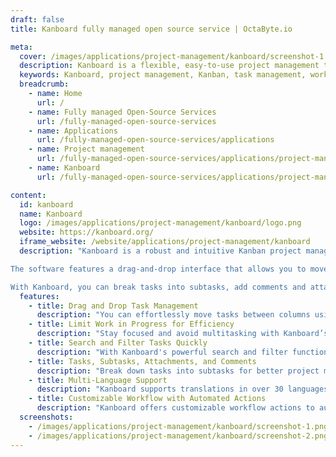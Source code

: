```yaml
---
draft: false
title: Kanboard fully managed open source service | OctaByte.io

meta:
  cover: /images/applications/project-management/kanboard/screenshot-1.jpg
  description: Kanboard is a flexible, easy-to-use project management tool that helps teams stay organized, prioritize tasks, and boost productivity. Manage your tasks with a customizable Kanban board and enjoy simple workflows.
  keywords: Kanboard, project management, Kanban, task management, workflow, productivity, team collaboration, project tracking, work in progress, task filters, project software, task board
  breadcrumb:
    - name: Home
      url: /
    - name: Fully managed Open-Source Services
      url: /fully-managed-open-source-services
    - name: Applications
      url: /fully-managed-open-source-services/applications
    - name: Project management
      url: /fully-managed-open-source-services/applications/project-management
    - name: Kanboard
      url: /fully-managed-open-source-services/applications/project-management/kanboard

content:
  id: kanboard
  name: Kanboard
  logo: /images/applications/project-management/kanboard/logo.png
  website: https://kanboard.org/
  iframe_website: /website/applications/project-management/kanboard
  description: "Kanboard is a robust and intuitive Kanban project management software designed to help teams streamline their workflows and stay organized. With its customizable board, you can easily visualize tasks, track progress, and make adjustments on the fly. Whether you are working on a small project or managing complex workflows, Kanboard provides a powerful yet simple tool to improve team collaboration and efficiency.

The software features a drag-and-drop interface that allows you to move tasks between columns with ease, making project management seamless and intuitive. Kanboard helps you avoid multitasking with its work-in-progress limits, allowing teams to stay focused and productive. Additionally, it supports task filtering, search options, and dynamic queries, so you can find what you need in seconds. From simple tasks to complex project structures, Kanboard offers comprehensive features to manage your projects from start to finish.

With Kanboard, you can break tasks into subtasks, add comments and attachments, and track each element of your project with ease. Its support for multi-language translations and easy integration with other tools ensures it can be tailored to suit your team’s needs."
  features:
    - title: Drag and Drop Task Management
      description: "You can effortlessly move tasks between columns using the drag-and-drop feature. This allows you to easily adapt the board to the project’s needs, automating workflow actions for enhanced productivity."
    - title: Limit Work in Progress for Efficiency
      description: "Stay focused and avoid multitasking with Kanboard’s work-in-progress limit. When you exceed the set limit, the column highlights, reminding you to complete tasks before starting new ones. It promotes efficiency by maintaining a manageable workload."
    - title: Search and Filter Tasks Quickly
      description: "With Kanboard's powerful search and filter functions, finding specific tasks is simple and fast. Use custom filters to view tasks based on assignee, category, due date, and more."
    - title: Tasks, Subtasks, Attachments, and Comments
      description: "Break down tasks into subtasks for better project management. Add comments, attach files, change task categories, assign deadlines, and even change colors to track and manage your tasks better."
    - title: Multi-Language Support
      description: "Kanboard supports translations in over 30 languages, making it an ideal solution for teams around the world. Regardless of your location, you can use Kanboard in your preferred language."
    - title: Customizable Workflow with Automated Actions
      description: "Kanboard offers customizable workflow actions to automate repetitive tasks, saving time and reducing human error. You can define custom rules for task transitions, making your workflow as efficient as possible."
  screenshots:
    - /images/applications/project-management/kanboard/screenshot-1.png
    - /images/applications/project-management/kanboard/screenshot-2.png
---
```

